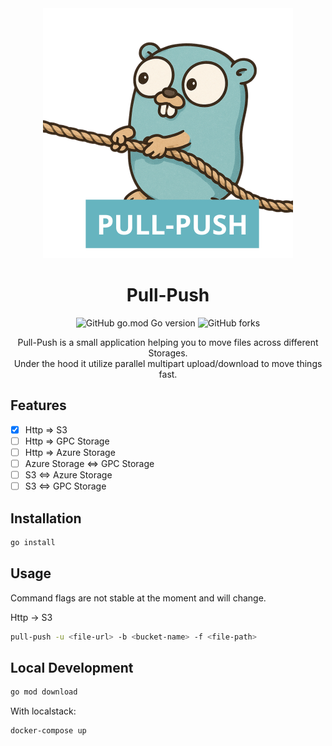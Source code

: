 <div align="center">

<img src="readme/pull-push-transparent.png" width="400px">

# Pull-Push

![GitHub go.mod Go version](https://img.shields.io/github/go-mod/go-version/mjarmoc/nx-s3-server?style=flat)
![GitHub forks](https://img.shields.io/github/forks/mjarmoc/nx-s3-server?style=flat)

Pull-Push is a small application helping you to move files across different Storages.<br/>
Under the hood it utilize parallel multipart upload/download to move things fast.

</div>

## Features

- [x] Http => S3
- [ ] Http => GPC Storage
- [ ] Http => Azure Storage
- [ ] Azure Storage <=> GPC Storage
- [ ] S3 <=> Azure Storage
- [ ] S3 <=> GPC Storage

## Installation

```sh
go install
```

## Usage

Command flags are not stable at the moment and will change.

Http -> S3

```sh
pull-push -u <file-url> -b <bucket-name> -f <file-path>
```

## Local Development

```sh
go mod download
```

With localstack:

```sh
docker-compose up
```
